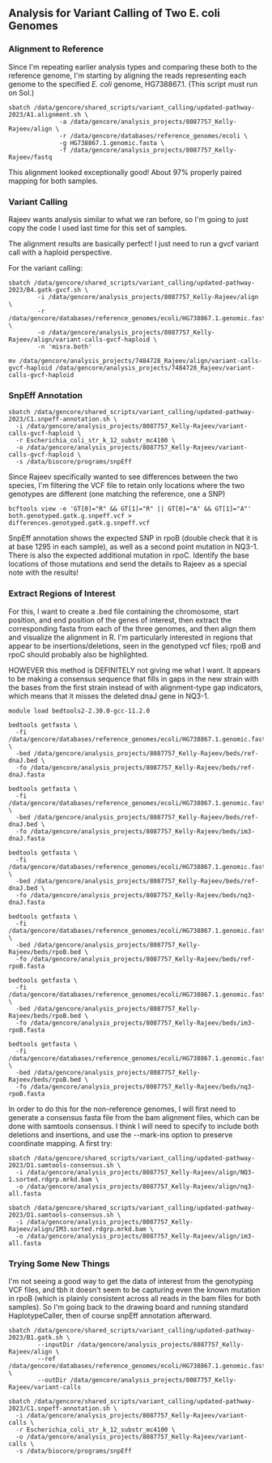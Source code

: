 ## Analysis for Variant Calling of Two E. coli Genomes

### Alignment to Reference

Since I'm repeating earlier analysis types and comparing these both to the reference genome, I'm starting by aligning the reads representing each genome to the specified *E. coli* genome, HG738867.1. (This script must run on Sol.)

```
sbatch /data/gencore/shared_scripts/variant_calling/updated-pathway-2023/A1.alignment.sh \
              -a /data/gencore/analysis_projects/8087757_Kelly-Rajeev/align \
              -r /data/gencore/databases/reference_genomes/ecoli \
              -g HG738867.1.genomic.fasta \
              -f /data/gencore/analysis_projects/8087757_Kelly-Rajeev/fastq
```
This alignment looked exceptionally good! About 97% properly paired mapping for both samples.

### Variant Calling

Rajeev wants analysis similar to what we ran before, so I'm going to just copy the code I used last time for this set of samples.

The alignment results are basically perfect! I just need to run a gvcf variant call with a haploid perspective.

For the variant calling:
```
sbatch /data/gencore/shared_scripts/variant_calling/updated-pathway-2023/B4.gatk-gvcf.sh \
        -i /data/gencore/analysis_projects/8087757_Kelly-Rajeev/align \
        -r /data/gencore/databases/reference_genomes/ecoli/HG738867.1.genomic.fasta \
        -o /data/gencore/analysis_projects/8087757_Kelly-Rajeev/align/variant-calls-gvcf-haploid \
        -n 'misra.both'

mv /data/gencore/analysis_projects/7484728_Rajeev/align/variant-calls-gvcf-haploid /data/gencore/analysis_projects/7484728_Rajeev/variant-calls-gvcf-haploid
```

### SnpEff Annotation

```
sbatch /data/gencore/shared_scripts/variant_calling/updated-pathway-2023/C1.snpeff-annotation.sh \
  -i /data/gencore/analysis_projects/8087757_Kelly-Rajeev/variant-calls-gvcf-haploid \
  -r Escherichia_coli_str_k_12_substr_mc4100 \
  -o /data/gencore/analysis_projects/8087757_Kelly-Rajeev/variant-calls-gvcf-haploid \
  -s /data/biocore/programs/snpEff
```

Since Rajeev specifically wanted to see differences between the two species, I'm filtering the VCF file to retain only locations where the two genotypes are different (one matching the reference, one a SNP)

```
bcftools view -e 'GT[0]="R" && GT[1]="R" || GT[0]="A" && GT[1]="A"' both.genotyped.gatk.g.snpeff.vcf > differences.genotyped.gatk.g.snpeff.vcf
```

SnpEff annotation shows the expected SNP in rpoB (double check that it is at base 1295 in each sample), as well as a second point mutation in NQ3-1. There is also the expected additional mutation in rpoC. Identify the base locations of those mutations and send the details to Rajeev as a special note with the results!

### Extract Regions of Interest

For this, I want to create a .bed file containing the chromosome, start position, and end position of the genes of interest, then extract the corresponding fasta from each of the three genomes, and then align them and visualize the alignment in R. I'm particularly interested in regions that appear to be insertions/deletions, seen in the genotyped vcf files; rpoB and rpoC should probably also be highlighted.

HOWEVER this method is DEFINITELY not giving me what I want. It appears to be making a consensus sequence that fills in gaps in the new strain with the bases from the first strain instead of with alignment-type gap indicators, which means that it misses the deleted dnaJ gene in NQ3-1.

```
module load bedtools2-2.30.0-gcc-11.2.0

bedtools getfasta \
  -fi /data/gencore/databases/reference_genomes/ecoli/HG738867.1.genomic.fasta \
  -bed /data/gencore/analysis_projects/8087757_Kelly-Rajeev/beds/ref-dnaJ.bed \
  -fo /data/gencore/analysis_projects/8087757_Kelly-Rajeev/beds/ref-dnaJ.fasta

bedtools getfasta \
  -fi /data/gencore/databases/reference_genomes/ecoli/HG738867.1.genomic.fasta \
  -bed /data/gencore/analysis_projects/8087757_Kelly-Rajeev/beds/ref-dnaJ.bed \
  -fo /data/gencore/analysis_projects/8087757_Kelly-Rajeev/beds/im3-dnaJ.fasta

bedtools getfasta \
  -fi /data/gencore/databases/reference_genomes/ecoli/HG738867.1.genomic.fasta \
  -bed /data/gencore/analysis_projects/8087757_Kelly-Rajeev/beds/ref-dnaJ.bed \
  -fo /data/gencore/analysis_projects/8087757_Kelly-Rajeev/beds/nq3-dnaJ.fasta

bedtools getfasta \
  -fi /data/gencore/databases/reference_genomes/ecoli/HG738867.1.genomic.fasta \
  -bed /data/gencore/analysis_projects/8087757_Kelly-Rajeev/beds/rpoB.bed \
  -fo /data/gencore/analysis_projects/8087757_Kelly-Rajeev/beds/ref-rpoB.fasta

bedtools getfasta \
  -fi /data/gencore/databases/reference_genomes/ecoli/HG738867.1.genomic.fasta \
  -bed /data/gencore/analysis_projects/8087757_Kelly-Rajeev/beds/rpoB.bed \
  -fo /data/gencore/analysis_projects/8087757_Kelly-Rajeev/beds/im3-rpoB.fasta

bedtools getfasta \
  -fi /data/gencore/databases/reference_genomes/ecoli/HG738867.1.genomic.fasta \
  -bed /data/gencore/analysis_projects/8087757_Kelly-Rajeev/beds/rpoB.bed \
  -fo /data/gencore/analysis_projects/8087757_Kelly-Rajeev/beds/nq3-rpoB.fasta
```

In order to do this for the non-reference genomes, I will first need to generate a consensus fasta file from the bam alignment files, which can be done with samtools consensus. I think I will need to specify to include both deletions and insertions, and use the --mark-ins option to preserve coordinate mapping. A first try:

```
sbatch /data/gencore/shared_scripts/variant_calling/updated-pathway-2023/D1.samtools-consensus.sh \
  -i /data/gencore/analysis_projects/8087757_Kelly-Rajeev/align/NQ3-1.sorted.rdgrp.mrkd.bam \
  -o /data/gencore/analysis_projects/8087757_Kelly-Rajeev/align/nq3-all.fasta

sbatch /data/gencore/shared_scripts/variant_calling/updated-pathway-2023/D1.samtools-consensus.sh \
  -i /data/gencore/analysis_projects/8087757_Kelly-Rajeev/align/IM3.sorted.rdgrp.mrkd.bam \
  -o /data/gencore/analysis_projects/8087757_Kelly-Rajeev/align/im3-all.fasta
```

### Trying Some New Things

I'm not seeing a good way to get the data of interest from the genotyping VCF files, and tbh it doesn't seem to be capturing even the known mutation in rpoB (which is plainly consistent across all reads in the bam files for both samples). So I'm going back to the drawing board and running standard HaplotypeCaller, then of course snpEff annotation afterward.


```
sbatch /data/gencore/shared_scripts/variant_calling/updated-pathway-2023/B1.gatk.sh \
        --inputDir /data/gencore/analysis_projects/8087757_Kelly-Rajeev/align \
        --ref /data/gencore/databases/reference_genomes/ecoli/HG738867.1.genomic.fasta \
        --outDir /data/gencore/analysis_projects/8087757_Kelly-Rajeev/variant-calls

sbatch /data/gencore/shared_scripts/variant_calling/updated-pathway-2023/C1.snpeff-annotation.sh \
  -i /data/gencore/analysis_projects/8087757_Kelly-Rajeev/variant-calls \
  -r Escherichia_coli_str_k_12_substr_mc4100 \
  -o /data/gencore/analysis_projects/8087757_Kelly-Rajeev/variant-calls \
  -s /data/biocore/programs/snpEff
```
